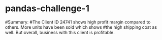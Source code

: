 # pandas-challenge-1

#Summary: 
#The Client ID 24741 shows high profit margin compared to others. More units have been sold which shows
#the high shipping cost as well. But overall, business with this client is profitable.